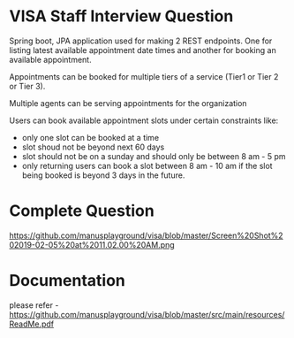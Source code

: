# VISA Staff Interview Question

Spring boot, JPA application used for making 2 REST endpoints. One for listing latest available appointment date times and another for booking an available appointment. 

Appointments can be booked for multiple tiers of a service (Tier1 or Tier 2 or Tier 3).

Multiple agents can be serving appointments for the organization

Users can book available appointment slots under certain constraints like:
  - only one slot can be booked at a time
  - slot shoud not be beyond next 60 days
  - slot should not be on a sunday and should only be between 8 am - 5 pm
  - only returning users can book a slot between 8 am - 10 am if the slot being booked is beyond 3 days in the future.


# Complete Question
https://github.com/manusplayground/visa/blob/master/Screen%20Shot%202019-02-05%20at%2011.02.00%20AM.png

# Documentation
please refer - https://github.com/manusplayground/visa/blob/master/src/main/resources/ReadMe.pdf
